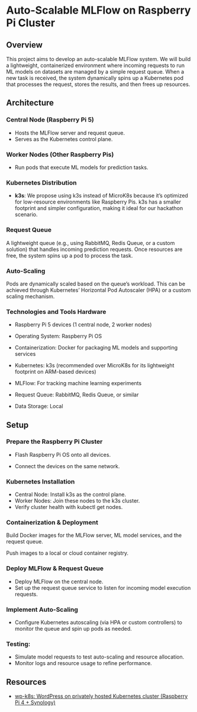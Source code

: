 # Auto-Scalable MLFlow on Raspberry Pi Cluster

## Overview

This project aims to develop an auto-scalable MLFlow system. We will build a
lightweight, containerized environment where incoming requests to run ML models
on datasets are managed by a simple request queue. When a new task is received,
the system dynamically spins up a Kubernetes pod that processes the request,
stores the results, and then frees up resources.

## Architecture 

### Central Node (Raspberry Pi 5)

- Hosts the MLFlow server and request queue.
- Serves as the Kubernetes control plane.

### Worker Nodes (Other Raspberry Pis)

- Run pods that execute ML models for prediction tasks.

### Kubernetes Distribution

- **k3s**: We propose using k3s instead of MicroK8s because it’s optimized for
low-resource environments like Raspberry Pis. k3s has a smaller footprint and
simpler configuration, making it ideal for our hackathon scenario.

### Request Queue

A lightweight queue (e.g., using RabbitMQ, Redis Queue, or a custom solution)
that handles incoming prediction requests. Once resources are free, the system
spins up a pod to process the task.

### Auto-Scaling

Pods are dynamically scaled based on the queue’s workload. This can be achieved
through Kubernetes’ Horizontal Pod Autoscaler (HPA) or a custom scaling
mechanism.

### Technologies and Tools Hardware

- Raspberry Pi 5 devices (1 central node, 2 worker nodes)

- Operating System: Raspberry Pi OS

- Containerization: Docker for packaging ML models and supporting services

- Kubernetes: k3s (recommended over MicroK8s for its lightweight footprint on
ARM-based devices)

- MLFlow: For tracking machine learning experiments

- Request Queue: RabbitMQ, Redis Queue, or similar

- Data Storage: Local 

## Setup 

### Prepare the Raspberry Pi Cluster

- Flash Raspberry Pi OS onto all devices.

- Connect the devices on the same network.

### Kubernetes Installation

- Central Node: Install k3s as the control plane.
- Worker Nodes: Join these nodes to the k3s cluster.
- Verify cluster health with kubectl get nodes.

### Containerization & Deployment

Build Docker images for the MLFlow server, ML model services, and the request
queue.

Push images to a local or cloud container registry.

### Deploy MLFlow & Request Queue

- Deploy MLFlow on the central node.
- Set up the request queue service to listen for incoming model execution
requests.

### Implement Auto-Scaling

- Configure Kubernetes autoscaling (via HPA or custom controllers) to monitor the
queue and spin up pods as needed.

### Testing:

- Simulate model requests to test auto-scaling and resource allocation.
- Monitor logs and resource usage to refine performance.

## Resources 

- [wp-k8s: WordPress on privately hosted Kubernetes cluster (Raspberry Pi 4 + Synology)](https://foolcontrol.org/?p=4004)
